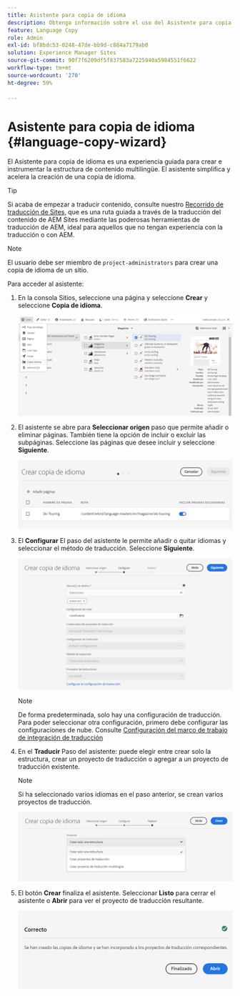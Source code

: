 ```yaml
---
title: Asistente para copia de idioma
description: Obtenga información sobre el uso del Asistente para copia de idioma en AEM.
feature: Language Copy
role: Admin
exl-id: bf8bdc53-0248-47de-bb9d-c884a7179ab0
solution: Experience Manager Sites
source-git-commit: 90f7f6209df5f837583a7225940a5984551f6622
workflow-type: tm+mt
source-wordcount: '270'
ht-degree: 59%

---
```


# Asistente para copia de idioma {#language-copy-wizard}

El Asistente para copia de idioma es una experiencia guiada para crear e instrumentar la estructura de contenido multilingüe. El asistente simplifica y acelera la creación de una copia de idioma.

>[!TIP]
>
>Si acaba de empezar a traducir contenido, consulte nuestro [Recorrido de traducción de Sites,](/help/journey-sites/translation/overview.md) que es una ruta guiada a través de la traducción del contenido de AEM Sites mediante las poderosas herramientas de traducción de AEM, ideal para aquellos que no tengan experiencia con la traducción o con AEM.

>[!NOTE]
>
>El usuario debe ser miembro de `project-administrators` para crear una copia de idioma de un sitio.

Para acceder al asistente:

1. En la consola Sitios, seleccione una página y seleccione **Crear** y seleccione **Copia de idioma**.

   ![Crear copia de idioma desde el asistente](../assets/language-copy-wizard.png)

1. El asistente se abre para **Seleccionar origen** paso que permite añadir o eliminar páginas. También tiene la opción de incluir o excluir las subpáginas. Seleccione las páginas que desee incluir y seleccione **Siguiente**.

   ![Adición de páginas con el asistente](../assets/language-copy-wizard-add-pages.png)

1. El **Configurar** El paso del asistente le permite añadir o quitar idiomas y seleccionar el método de traducción. Seleccione **Siguiente**.

   ![Configuración del paso del asistente](../assets/language-copy-wizard-configure.png)

   >[!NOTE]
   >
   >De forma predeterminada, solo hay una configuración de traducción. Para poder seleccionar otra configuración, primero debe configurar las configuraciones de nube. Consulte [Configuración del marco de trabajo de integración de traducción](integration-framework.md)

1. En el **Traducir** Paso del asistente: puede elegir entre crear solo la estructura, crear un proyecto de traducción o agregar a un proyecto de traducción existente.

   >[!NOTE]
   >
   >Si ha seleccionado varios idiomas en el paso anterior, se crean varios proyectos de traducción.

   ![Paso de traducción del asistente](../assets/language-copy-wizard-translate.png)

1. El botón **Crear** finaliza el asistente. Seleccionar **Listo** para cerrar el asistente o **Abrir** para ver el proyecto de traducción resultante.

   ![Finalizar asistente](../assets/language-copy-wizard-done.png)
